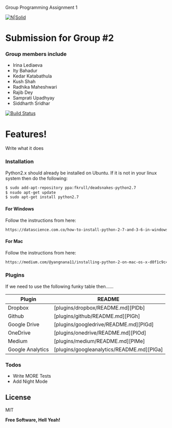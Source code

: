 Group Programming Assignment 1

[![N|Solid](https://sd.keepcalm-o-matic.co.uk/i-w600/this-is-the-best-group-ever.jpg)](https://github.com/rajibeee/COT-5405)

# Submission for Group #2

### Group members include

- Irina Lediaeva
- Ity Bahadur
- Kedar Katabathula
- Kush Shah
- Radhika Maheshwari
- Rajib Dey
- Samprati Upadhyay
- Siddharth Sridhar

[![Build Status](https://travis-ci.org/joemccann/dillinger.svg?branch=master)](https://travis-ci.org/joemccann/dillinger)

# Features!

Write what it does

### Installation

Python2.x should already be installed on Ubuntu. If it is not in your linux system then do the following:

```sh
$ sudo add-apt-repository ppa:fkrull/deadsnakes-python2.7
$ nsudo apt-get update 
$ sudo apt-get install python2.7
```
#### For Windows

Follow the instructions from here:

```sh
https://datascience.com.co/how-to-install-python-2-7-and-3-6-in-windows-10-add-python-path-281e7eae62a
```

#### For Mac
Follow the instructions from here:
```sh
https://medium.com/@yangnana11/installing-python-2-on-mac-os-x-d0f1c9c4d808
```

### Plugins

If we need to use the following funky table then......

| Plugin | README |
| ------ | ------ |
| Dropbox | [plugins/dropbox/README.md][PlDb] |
| Github | [plugins/github/README.md][PlGh] |
| Google Drive | [plugins/googledrive/README.md][PlGd] |
| OneDrive | [plugins/onedrive/README.md][PlOd] |
| Medium | [plugins/medium/README.md][PlMe] |
| Google Analytics | [plugins/googleanalytics/README.md][PlGa] |

### Todos

 - Write MORE Tests
 - Add Night Mode

License
----
MIT

**Free Software, Hell Yeah!**
